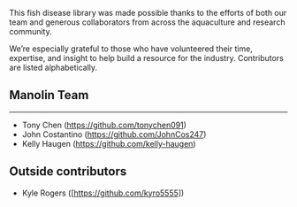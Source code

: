 This fish disease library was made possible thanks to the efforts of both our team and generous collaborators from across the aquaculture and research community.

We’re especially grateful to those who have volunteered their time, expertise, and insight to help build a resource for the industry. Contributors are listed alphabetically.

## Manolin Team
--- 
- Tony Chen (https://github.com/tonychen091)
- John Costantino (https://github.com/JohnCos247)
- Kelly Haugen (https://github.com/kelly-haugen)

## Outside contributors
- Kyle Rogers ([https://github.com/kyro5555])